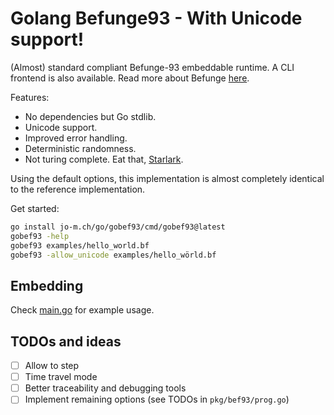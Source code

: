 # Golang Befunge93 - With Unicode support!

(Almost) standard compliant Befunge-93 embeddable runtime.
A CLI frontend is also available.
Read more about Befunge [here](https://github.com/catseye/Befunge-93).

Features:

* No dependencies but Go stdlib.
* Unicode support.
* Improved error handling.
* Deterministic randomness.
* Not turing complete. Eat that, [Starlark](https://github.com/bazelbuild/starlark).

Using the default options, this implementation is almost completely identical to the reference implementation.

Get started:

```bash
go install jo-m.ch/go/gobef93/cmd/gobef93@latest
gobef93 -help
gobef93 examples/hello_world.bf
gobef93 -allow_unicode examples/hello_wörld.bf
```

## Embedding

Check [main.go](cmd/gobef93/main.go) for example usage.

## TODOs and ideas

- [ ] Allow to step
- [ ] Time travel mode
- [ ] Better traceability and debugging tools
- [ ] Implement remaining options (see TODOs in `pkg/bef93/prog.go`)
